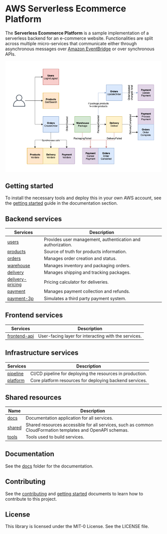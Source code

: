 AWS Serverless Ecommerce Platform
=================================

The __Serverless Ecommerce Platform__ is a sample implementation of a serverless backend for an e-commerce website. Functionalities are split across multiple micro-services that communicate either through asynchronous messages over [Amazon EventBridge](https://aws.amazon.com/eventbridge/) or over synchronous APIs.

<p align="center">
  <img src="docs/images/flow.png" alt="High-level flow across microservices"/>
</p>

## Getting started

To install the necessary tools and deploy this in your own AWS account, see the [getting started](docs/getting_started.md) guide in the documentation section.

## Backend services

|  Services  | Description                               |
|------------|-------------------------------------------|
| [users](users/) | Provides user management, authentication and authorization. |
| [products](products/) | Source of truth for products information. |
| [orders](orders/) | Manages order creation and status. |
| [warehouse](warehouse/) | Manages inventory and packaging orders. |
| [delivery](delivery/) | Manages shipping and tracking packages. |
| [delivery-pricing](delivery-pricing/) | Pricing calculator for deliveries. |
| [payment](payment/) | Manages payment collection and refunds. |
| [payment-3p](payment-3p/) | Simulates a third party payment system. |

## Frontend services

|  Services  | Description                               |
|------------|-------------------------------------------|
| [frontend-api](frontend-api/) | User-facing layer for interacting with the services. |

## Infrastructure services

|  Services  | Description                               |
|------------|-------------------------------------------|
| [pipeline](pipeline/) | CI/CD pipeline for deploying the resources in production. |
| [platform](platform/) | Core platform resources for deploying backend services. |

## Shared resources

| Name       | Description                               |
|------------|-------------------------------------------|
| [docs](docs/) | Documentation application for all services. |
| [shared](shared/) | Shared resources accessible for all services, such as common CloudFormation templates and OpenAPI schemas. |
| [tools](tools/) | Tools used to build services.             |


## Documentation

See the [docs](docs/) folder for the documentation.

## Contributing

See the [contributing](CONTRIBUTING.md) and [getting started](docs/getting_started.md) documents to learn how to contribute to this project.

## License

This library is licensed under the MIT-0 License. See the LICENSE file.
